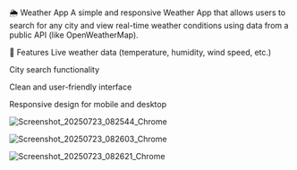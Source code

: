 
🌦️ Weather App
A simple and responsive Weather App that allows users to search for any city and view real-time weather conditions using data from a public API (like OpenWeatherMap).

🚀 Features
Live weather data (temperature, humidity, wind speed, etc.)

City search functionality

Clean and user-friendly interface

Responsive design for mobile and desktop


![Screenshot_20250723_082544_Chrome](https://github.com/user-attachments/assets/8cba0574-653a-473f-b171-b954e652d4d4)

![Screenshot_20250723_082603_Chrome](https://github.com/user-attachments/assets/42b28b91-26d2-4dbe-806b-e0739b1ae8be)

![Screenshot_20250723_082621_Chrome](https://github.com/user-attachments/assets/6f5e11f2-c5c4-4b59-8e7c-ced53551682c)
